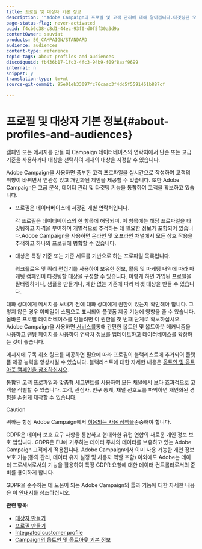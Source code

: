 ```yaml
---
title: 프로필 및 대상자 기본 정보
description: '"Adobe Campaign의 프로필 및 고객 관리에 대해 알아봅니다.타겟팅된 모집단을 정의하고 대상을 선택하고 수신자를 필터링하며 데이터를 수집하고 프로필을 업데이트합니다."'
page-status-flag: never-activated
uuid: f4cb6c38-c8d1-44ec-93f0-d0f5f30a3d9a
contentOwner: sauviat
products: SG_CAMPAIGN/STANDARD
audience: audiences
content-type: reference
topic-tags: about-profiles-and-audiences
discoiquuid: fb436b17-1fc3-4fc3-94b9-f09f8aaf9699
internal: n
snippet: y
translation-type: tm+mt
source-git-commit: 95e01eb33097fc76caac3f4dd5f5591461b887cf

---
```



# 프로필 및 대상자 기본 정보{#about-profiles-and-audiences}

캠페인 또는 메시지를 만들 때 Campaign 데이터베이스의 연락처에서 단순 또는 고급 기준을 사용하거나 대상을 선택하여 게재의 대상을 지정할 수 있습니다.

Adobe Campaign을 사용하면 풍부한 고객 프로파일을 실시간으로 작성하여 고객의 취향이 바뀌면서 연관성 있고 개인화된 제안을 제공할 수 있습니다. 또한 Adobe Campaign은 고급 분석, 데이터 관리 및 타깃팅 기능을 통합하여 고객을 확보하고 있습니다.

* 프로필은 데이터베이스에 저장된 개별 연락처입니다.

   각 프로필은 데이터베이스의 한 항목에 해당되며, 이 항목에는 해당 프로파일을 타깃팅하고 자격을 부여하며 개별적으로 추적하는 데 필요한 정보가 포함되어 있습니다.Adobe Campaign을 사용하면 온라인 및 오프라인 채널에서 모든 상호 작용을 추적하고 하나의 프로필에 병합할 수 있습니다.

* 대상은 특정 기준 또는 기준 세트를 기반으로 하는 프로파일 목록입니다.

   워크플로우 및 쿼리 편집기를 사용하여 보유한 정보, 활동 및 마케팅 내역에 따라 마케팅 캠페인이 타깃팅할 대상을 구성할 수 있습니다. 이렇게 하면 가입된 프로필을 필터링하거나, 샘플을 만들거나, 제한 없는 기준에 따라 타겟 대상을 만들 수 있습니다.

대화 상대에게 메시지를 보내기 전에 대화 상대에게 권한이 있는지 확인해야 합니다. 그렇지 않은 경우 이메일이 스팸으로 표시되어 플랫폼 제공 기능에 영향을 줄 수 있습니다. 올바른 프로필 데이터베이스를 만들려면 이 권한을 첫 번째 단계로 확보하십시오. Adobe Campaign을 사용하면 [서비스를](../../audiences/using/creating-a-service.md)통해 간편한 옵트인 및 옵트아웃 메커니즘을 사용하고 [랜딩 페이지를](../../channels/using/getting-started-with-landing-pages.md) 사용하여 연락처 정보를 업데이트하고 데이터베이스를 확장하는 것이 좋습니다.

메시지에 구독 취소 링크를 제공하면 필요에 따라 프로필이 블랙리스트에 추가되어 플랫폼 제공 능력을 향상시킬 수 있습니다. 블랙리스트에 대한 자세한 내용은 [옵트인 및 옵트아웃 캠페인을 참조하십시오](../../audiences/using/about-opt-in-and-opt-out-in-campaign.md).

통합된 고객 프로파일과 맞춤형 세그먼트를 사용하여 모든 채널에서 보다 효과적으로 고객을 식별할 수 있습니다. 고객, 관심사, 인구 통계, 채널 선호도를 파악하면 개인화된 경험을 손쉽게 제작할 수 있습니다.

>[!CAUTION]
>
>귀하는 항상 Adobe Campaign에서 [허용되는 사용 정책을](http://www.adobe.com/legal/terms/aup.html)존중해야 합니다.

GDPR은 데이터 보호 요구 사항을 통합하고 현대화한 유럽 연합의 새로운 개인 정보 보호 법입니다. GDPR은 EU에 거주하는 데이터 주체의 데이터를 보유하고 있는 Adobe Campaign 고객에게 적용됩니다. Adobe Campaign에서 이미 사용 가능한 개인 정보 보호 기능(동의 관리, 데이터 유지 설정 및 사용자 역할 포함) 이외에도 Adobe는 데이터 프로세서로서의 기능을 활용하여 특정 GDPR 요청에 대한 데이터 컨트롤러로서의 준비를 용이하게 합니다.

GDPR을 준수하는 데 도움이 되는 Adobe Campaign의 툴과 기능에 대한 자세한 내용은 이 [안내서를](https://docs.campaign.adobe.com/doc/standard/getting_started/en/ACS_GDPR.html) 참조하십시오.

**관련 항목:**

* [대상자 만들기](../../audiences/using/creating-audiences.md)
* [프로필 만들기](../../audiences/using/creating-profiles.md)
* [Integrated customer profile](../../audiences/using/integrated-customer-profile.md)
* [Campaign의 옵트인 및 옵트아웃 기본 정보](../../audiences/using/about-opt-in-and-opt-out-in-campaign.md)

